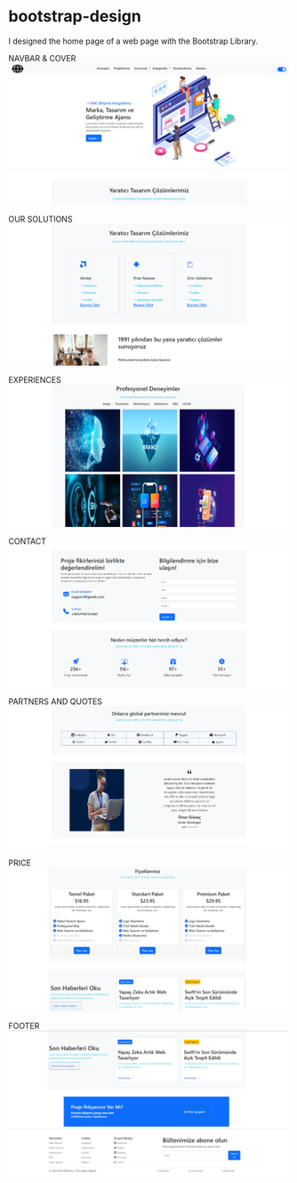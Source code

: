 # bootstrap-design
I designed the home page of a web page with the Bootstrap Library.

NAVBAR & COVER
![Navbar!](/assets/images/screen1.png "Navbar and Cover")

OUR SOLUTIONS
![Our Solutions!](/assets/images/screen2.png "Our Solutions")

EXPERIENCES
![EXPERIENCES!](/assets/images/screen3.png "EXPERIENCES")

CONTACT
![CONTACT!](/assets/images/screen4.png "CONTACT")

PARTNERS AND QUOTES
![PARTNERS AND QUOTES!](/assets/images/screen5.png "PARTNERS AND QUOTES")

PRICE
![PRICE!](/assets/images/screen6.png "PRICE")

FOOTER
![FOOTER!](/assets/images/screen7.png "FOOTER")


